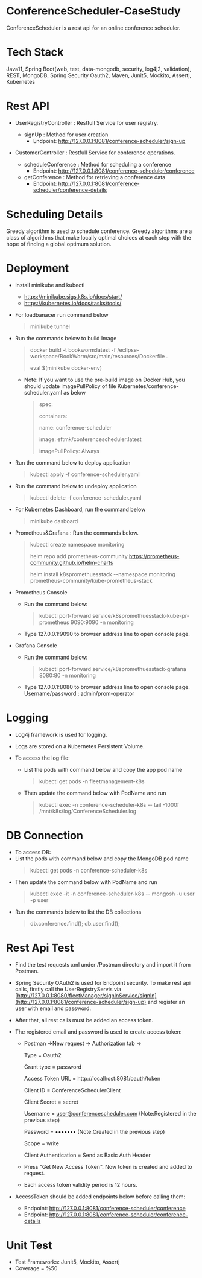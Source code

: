 # ConferenceScheduler-CaseStudy

ConferenceScheduler is a rest api for an online conference scheduler.

# Tech Stack

Java11, Spring Boot(web, test, data-mongodb, security, log4j2, validation), REST, MongoDB, Spring Security Oauth2, Maven, Junit5, Mockito, Assertj, Kubernetes

# Rest API

- UserRegistryController : Restfull Service for user registry.
  - signUp : Method for user creation
    - Endpoint: http://127.0.0.1:8081/conference-scheduler/sign-up

- CustomerController : Restfull Service for conference operations.
  - scheduleConference : Method for scheduling a conference
    - Endpoint: http://127.0.0.1:8081/conference-scheduler/conference
  - getConference : Method for retrieving a conference data
    - Endpoint: http://127.0.0.1:8081/conference-scheduler/conference-details 

# Scheduling Details
Greedy algorithm is used to schedule conference. Greedy algorithms are a class of algorithms that make locally optimal choices at each step with the hope of finding a global optimum solution. 

# Deployment

- Install minikube and kubectl

  - https://minikube.sigs.k8s.io/docs/start/
  - https://kubernetes.io/docs/tasks/tools/

- For loadbanacer run command below

  > minikube tunnel

- Run the commands below to build Image

  >docker build -t bookworm:latest -f /eclipse-workspace/BookWorm/src/main/resources/Dockerfile .
  >
  >eval $(minikube docker-env)

  - Note: If you want to use the pre-build image on Docker Hub, you should update imagePullPolicy of file Kubernetes/conference-scheduler.yaml as below
     >spec:
     >
     > containers:
     >
     > name: conference-scheduler
     >   
     >   image: eftmk/conferencescheduler:latest
     >   
     >   imagePullPolicy: Always
        
- Run the command below to deploy application

  >kubectl apply -f conference-scheduler.yaml

- Run the command below to undeploy application

  >kubectl delete -f conference-scheduler.yaml
  
- For Kubernetes Dashboard, run the command below

  >minikube dasboard

- Prometheus&Grafana : Run the commands below. 

  >kubectl create namespace monitoring
  >
  >helm repo add prometheus-community https://prometheus-community.github.io/helm-charts
  >
  >helm install k8spromethuesstack --namespace monitoring prometheus-community/kube-prometheus-stack

- Prometheus Console
  - Run the command below:
    >kubectl port-forward service/k8spromethuesstack-kube-pr-prometheus  9090:9090 -n monitoring

  - Type 127.0.0.1:9090 to browser address line to open console page.
     
- Grafana Console
  - Run the command below:
    >kubectl port-forward service/k8spromethuesstack-grafana 8080:80 -n monitoring 

  - Type 127.0.0.1:8080 to browser address line to open console page. Username/password : admin/prom-operator
 
# Logging
- Log4j framework is used for logging.

- Logs are stored on a  Kubernetes Persistent Volume.

- To access the log file: 
  - List the pods with command below and copy the app pod name
    >kubectl get pods -n fleetmanagement-k8s
  - Then update the command below with PodName and run
    >kubectl exec <AppPodName> -n conference-scheduler-k8s -- tail -1000f /mnt/k8s/log/ConferenceScheduler.log

# DB Connection
-  To access DB:
  - List the pods with command below and copy the MongoDB pod name
    >kubectl get pods -n conference-scheduler-k8s
  - Then update the command below with PodName and run
    >kubectl exec -it <MongDBPodName>-n conference-scheduler-k8s -- mongosh -u user -p user
- Run the commands below to list the DB collections
    >db.conference.find();
    >db.user.find();

# Rest Api Test
-  Find the test requests xml under /Postman directory and import it from Postman.

- Spring Security OAuth2 is used for Endpoint security. To make rest api calls, firstly call the UserRegistryServis via [http://127.0.0.1:8080/fleetManager/signInService/signIn](http://127.0.0.1:8081/conference-scheduler/sign-up) and register an user with email and password.

- After that, all rest calls must be added an access token.
  
- The registered email and password is used to create access token:
  - Postman ->New request -> Authorization tab ->

      Type = Oauth2
    
      Grant type = password
    
      Access Token URL = http://localhost:8081/oauth/token
    
      Client ID = ConferenceSchedulerClient
    
      Client Secret = secret
    
      Username = user@conferencescheduler.com (Note:Registered in the previous step)
    
      Password = ••••••• (Note:Created in the previous step)
    
      Scope = write
    
      Client Authentication = Send as Basic Auth Header
    
  - Press "Get New Access Token". Now token is created and added to request.
  - Each access token validity period is 12 hours.

- AccessToken should be added endpoints below before calling them:
    - Endpoint: http://127.0.0.1:8081/conference-scheduler/conference
    - Endpoint: http://127.0.0.1:8081/conference-scheduler/conference-details 

# Unit Test
- Test Frameworks: Junit5, Mockito, Assertj 
- Coverage = %50
